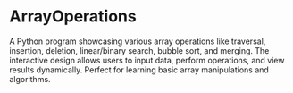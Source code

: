 # ArrayOperations
A Python program showcasing various array operations like traversal, insertion, deletion, linear/binary search, bubble sort, and merging. The interactive design allows users to input data, perform operations, and view results dynamically. Perfect for learning basic array manipulations and algorithms.
